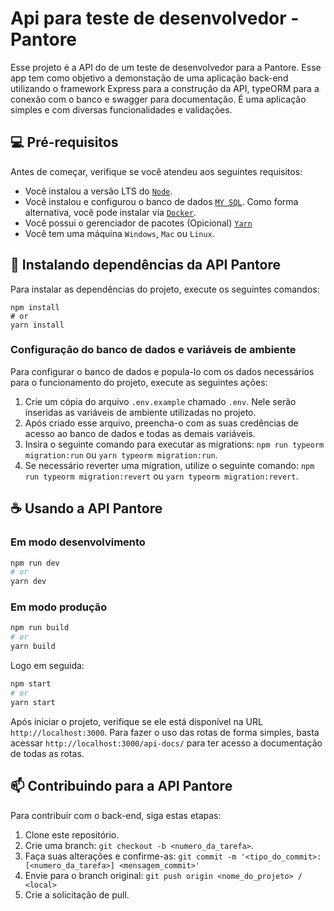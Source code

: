 # Api para teste de desenvolvedor - Pantore

Esse projeto é a API do de um teste de desenvolvedor para a Pantore. Esse app tem como objetivo a demonstação de uma aplicação back-end utilizando o framework Express para a construção da API, typeORM para a conexão com o banco e swagger para documentação. É uma aplicação simples e com diversas funcionalidades e validações.

## 💻 Pré-requisitos

Antes de começar, verifique se você atendeu aos seguintes requisitos:

- Você instalou a versão LTS do [`Node`](https://nodejs.org/pt).
- Você instalou e configurou o banco de dados [`MY SQL`](https://www.mysql.com/downloads/). Como forma alternativa, você pode instalar via [`Docker`](https://hub.docker.com/_/mysql).
- Você possui o gerenciador de pacotes (Opicional) [`Yarn`](https://classic.yarnpkg.com/lang/en/docs/install)
- Você tem uma máquina `Windows`, `Mac` ou `Linux`.

## 🚀 Instalando dependências da API Pantore

Para instalar as dependências do projeto, execute os seguintes comandos:

```
npm install
# or
yarn install
```

### Configuração do banco de dados e variáveis de ambiente

Para configurar o banco de dados e popula-lo com os dados necessários para o funcionamento do projeto, execute as seguintes ações:

1. Crie um cópia do arquivo `.env.example` chamado `.env`. Nele serão inseridas as variáveis de ambiente utilizadas no projeto.
2. Após criado esse arquivo, preencha-o com as suas credências de acesso ao banco de dados e todas as demais variáveis.
3. Insira o seguinte comando para executar as migrations: `npm run typeorm migration:run` ou `yarn typeorm migration:run`.
4. Se necessário reverter uma migration, utilize o seguinte comando: `npm run typeorm migration:revert` ou `yarn typeorm migration:revert`.

## ☕ Usando a API Pantore

### Em modo desenvolvimento

```bash
npm run dev
# or
yarn dev
```

### Em modo produção

```bash
npm run build
# or
yarn build
```

Logo em seguida:

```bash
npm start
# or
yarn start
```

Após iniciar o projeto, verifique se ele está disponível na URL `http://localhost:3000`. Para fazer o uso das rotas de forma simples, basta acessar `http://localhost:3000/api-docs/` para ter acesso a documentação de todas as rotas.

## 📫 Contribuindo para a API Pantore

Para contribuir com o back-end, siga estas etapas:

1. Clone este repositório.
2. Crie uma branch: `git checkout -b <numero_da_tarefa>`.
3. Faça suas alterações e confirme-as: `git commit -m '<tipo_do_commit>: [<numero_da_tarefa>] <mensagem_commit>'`
4. Envie para o branch original: `git push origin <nome_do_projeto> / <local>`
5. Crie a solicitação de pull.
